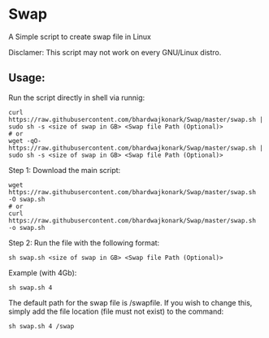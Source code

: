 # Swap

A Simple script to create swap file in Linux

Disclamer: This script may not work on every GNU/Linux distro. 

## Usage:
Run the script directly in shell via runnig: 

```
curl https://raw.githubusercontent.com/bhardwajkonark/Swap/master/swap.sh | sudo sh -s <size of swap in GB> <Swap file Path (Optional)>
# or
wget -qO- https://raw.githubusercontent.com/bhardwajkonark/Swap/master/swap.sh | sudo sh -s <size of swap in GB> <Swap file Path (Optional)>
```
Step 1: Download the main script:
```
wget https://raw.githubusercontent.com/bhardwajkonark/Swap/master/swap.sh  -O swap.sh
# or
curl https://raw.githubusercontent.com/bhardwajkonark/Swap/master/swap.sh  -o swap.sh
```
Step 2: Run the file with the following format:
```
sh swap.sh <size of swap in GB> <Swap file Path (Optional)>
```

Example (with 4Gb):
```
sh swap.sh 4
```

The default path for the swap file is /swapfile. If you wish to change this, simply add the file location (file must not exist) to the command:
```
sh swap.sh 4 /swap
```